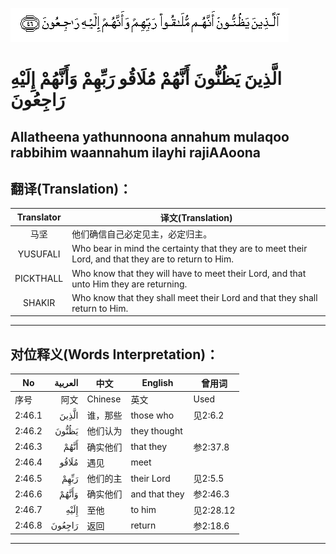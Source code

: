 ![002:046](images/002_046.gif)

#  الَّذِينَ يَظُنُّونَ أَنَّهُمْ مُلَاقُو رَبِّهِمْ وَأَنَّهُمْ إِلَيْهِ رَاجِعُونَ 

## Allatheena yathunnoona annahum mulaqoo rabbihim waannahum ilayhi rajiAAoona

## 翻译(Translation)：

| Translator | 译文(Translation)                                            |
| :--------: | ------------------------------------------------------------ |
|    马坚    | 他们确信自己必定见主，必定归主。                             |
|  YUSUFALI  | Who bear in mind the certainty that they are to meet their Lord, and that they are to return to Him. |
| PICKTHALL  | Who know that they will have to meet their Lord, and that unto Him they are returning. |
|   SHAKIR   | Who know that they shall meet their Lord and that they shall return to Him. |

---

## 对位释义(Words Interpretation)：

| No     | العربية | 中文     | English       | 曾用词    |
| ------ | ------: | -------- | ------------- | --------- |
| 序号   |    阿文 | Chinese  | 英文          | Used      |
| 2:46.1 |   الَّذِينَ | 谁，那些 | those who     | 见2:6.2   |
| 2:46.2 |   يَظُنُّونَ | 他们认为 | they thought  |           |
| 2:46.3 |    أَنَّهُمْ | 确实他们 | that they     | 参2:37.8  |
| 2:46.4 |   مُلَاقُو | 遇见     | meet          |           |
| 2:46.5 |    رَبِّهِمْ | 他们的主 | their Lord    | 见2:5.5   |
| 2:46.6 |   وَأَنَّهُمْ | 确实他们 | and that they | 参2:46.3  |
| 2:46.7 |    إِلَيْهِ | 至他     | to him        | 见2:28.12 |
| 2:46.8 |  رَاجِعُونَ | 返回     | return        | 参2:18.6  |

---
